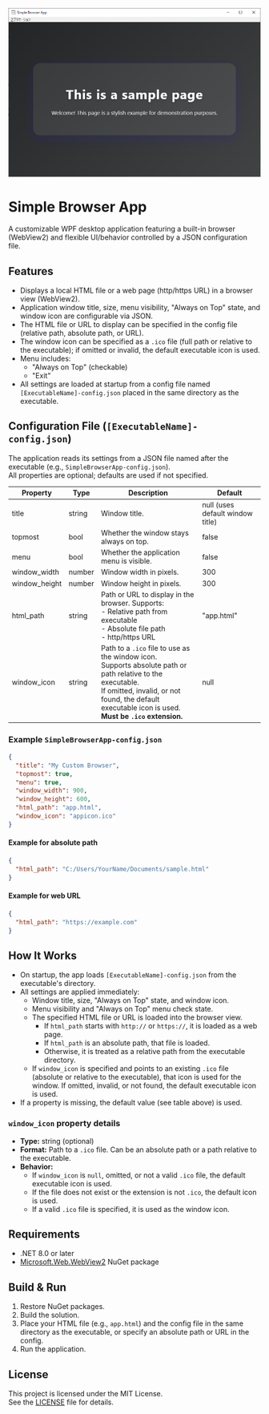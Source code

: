 ![Simple Browser App Window](README-images/simplebrwapp-window.png)

# Simple Browser App
A customizable WPF desktop application featuring a built-in browser (WebView2) and flexible UI/behavior controlled by a JSON configuration file.

## Features
- Displays a local HTML file or a web page (http/https URL) in a browser view (WebView2).
- Application window title, size, menu visibility, "Always on Top" state, and window icon are configurable via JSON.
- The HTML file or URL to display can be specified in the config file (relative path, absolute path, or URL).
- The window icon can be specified as a `.ico` file (full path or relative to the executable); if omitted or invalid, the default executable icon is used.
- Menu includes:
  - "Always on Top" (checkable)
  - "Exit"
- All settings are loaded at startup from a config file named `[ExecutableName]-config.json` placed in the same directory as the executable.

## Configuration File (`[ExecutableName]-config.json`)
The application reads its settings from a JSON file named after the executable (e.g., `SimpleBrowserApp-config.json`).  
All properties are optional; defaults are used if not specified.

| Property      | Type    | Description                                                                                                   | Default      |
|---------------|---------|---------------------------------------------------------------------------------------------------------------|--------------|
| title         | string  | Window title.                                                                                                 | null (uses default window title) |
| topmost       | bool    | Whether the window stays always on top.                                                                       | false        |
| menu          | bool    | Whether the application menu is visible.                                                                      | false        |
| window_width  | number  | Window width in pixels.                                                                                       | 300          |
| window_height | number  | Window height in pixels.                                                                                      | 300          |
| html_path     | string  | Path or URL to display in the browser. Supports:<br> - Relative path from executable<br> - Absolute file path<br> - http/https URL | "app.html"   |
| window_icon   | string  | Path to a `.ico` file to use as the window icon.<br>Supports absolute path or path relative to the executable.<br>If omitted, invalid, or not found, the default executable icon is used.<br>**Must be `.ico` extension.** | null         |

### Example `SimpleBrowserApp-config.json`
```json
{
  "title": "My Custom Browser",
  "topmost": true,
  "menu": true,
  "window_width": 900,
  "window_height": 600,
  "html_path": "app.html",
  "window_icon": "appicon.ico"
}
```
#### Example for absolute path
```json
{
  "html_path": "C:/Users/YourName/Documents/sample.html"
}
```
#### Example for web URL
```json
{
  "html_path": "https://example.com"
}
```

## How It Works
- On startup, the app loads `[ExecutableName]-config.json` from the executable's directory.
- All settings are applied immediately:
  - Window title, size, "Always on Top" state, and window icon.
  - Menu visibility and "Always on Top" menu check state.
  - The specified HTML file or URL is loaded into the browser view.
    - If `html_path` starts with `http://` or `https://`, it is loaded as a web page.
    - If `html_path` is an absolute path, that file is loaded.
    - Otherwise, it is treated as a relative path from the executable directory.
  - If `window_icon` is specified and points to an existing `.ico` file (absolute or relative to the executable), that icon is used for the window. If omitted, invalid, or not found, the default executable icon is used.
- If a property is missing, the default value (see table above) is used.

### `window_icon` property details
- **Type:** string (optional)
- **Format:** Path to a `.ico` file. Can be an absolute path or a path relative to the executable.
- **Behavior:**
  - If `window_icon` is `null`, omitted, or not a valid `.ico` file, the default executable icon is used.
  - If the file does not exist or the extension is not `.ico`, the default icon is used.
  - If a valid `.ico` file is specified, it is used as the window icon.

## Requirements
- .NET 8.0 or later
- [Microsoft.Web.WebView2](https://www.nuget.org/packages/Microsoft.Web.WebView2/) NuGet package

## Build & Run

1. Restore NuGet packages.
2. Build the solution.
3. Place your HTML file (e.g., `app.html`) and the config file in the same directory as the executable, or specify an absolute path or URL in the config.
4. Run the application.

## License
This project is licensed under the MIT License.  
See the [LICENSE](./LICENSE) file for details.
